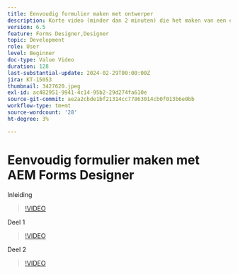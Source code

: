 ```yaml
---
title: Eenvoudig formulier maken met ontwerper
description: Korte video (minder dan 2 minuten) die het maken van een eenvoudig formulier beschrijft
version: 6.5
feature: Forms Designer,Designer
topic: Development
role: User
level: Beginner
doc-type: Value Video
duration: 128
last-substantial-update: 2024-02-29T00:00:00Z
jira: KT-15053
thumbnail: 3427620.jpeg
exl-id: ac482951-9941-4c14-95b2-29d274fa610e
source-git-commit: ae2a2cbde1bf21314cc77863014cb0f013b6e0bb
workflow-type: tm+mt
source-wordcount: '28'
ht-degree: 3%

---
```


# Eenvoudig formulier maken met AEM Forms Designer

Inleiding

>[!VIDEO](https://video.tv.adobe.com/v/3427622/?learn=on)

Deel 1

>[!VIDEO](https://video.tv.adobe.com/v/3427620/?learn=on)

Deel 2

>[!VIDEO](https://video.tv.adobe.com/v/3427621/?learn=on)
